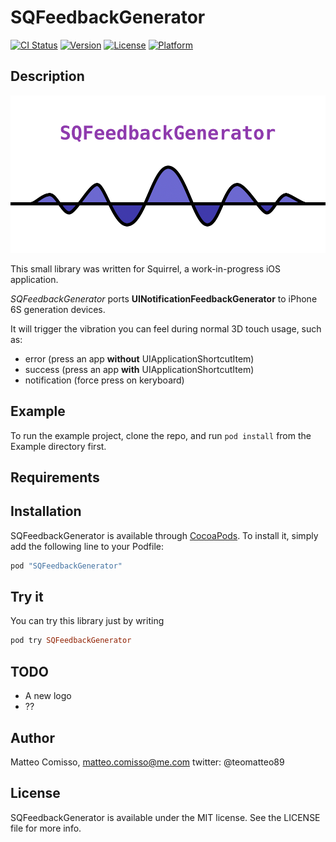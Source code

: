 # SQFeedbackGenerator

[![CI Status](http://img.shields.io/travis/mcomisso/SQFeedbackGenerator.svg?style=flat)](https://travis-ci.org/mcomisso/SQFeedbackGenerator)
[![Version](https://img.shields.io/cocoapods/v/SQFeedbackGenerator.svg?style=flat)](http://cocoapods.org/pods/SQFeedbackGenerator)
[![License](https://img.shields.io/cocoapods/l/SQFeedbackGenerator.svg?style=flat)](http://cocoapods.org/pods/SQFeedbackGenerator)
[![Platform](https://img.shields.io/cocoapods/p/SQFeedbackGenerator.svg?style=flat)](http://cocoapods.org/pods/SQFeedbackGenerator)

## Description

![Logo](https://raw.githubusercontent.com/mcomisso/SQFeedbackGenerator/master/res/SQFeedbackGeneratorLogo.png)

This small library was written for Squirrel, a work-in-progress iOS application.

*SQFeedbackGenerator* ports **UINotificationFeedbackGenerator** to iPhone 6S generation devices.

It will trigger the vibration you can feel during normal 3D touch usage, such as:

- error (press an app **without** UIApplicationShortcutItem)
- success (press an app **with** UIApplicationShortcutItem)
- notification (force press on keryboard)



## Example

To run the example project, clone the repo, and run `pod install` from the Example directory first.

## Requirements

## Installation

SQFeedbackGenerator is available through [CocoaPods](http://cocoapods.org). To install
it, simply add the following line to your Podfile:

```ruby
pod "SQFeedbackGenerator"
```

## Try it

You can try this library just by writing

```ruby
pod try SQFeedbackGenerator
```

## TODO

- A new logo
- ??

## Author

Matteo Comisso, matteo.comisso@me.com
twitter: @teomatteo89

## License

SQFeedbackGenerator is available under the MIT license. See the LICENSE file for more info.
